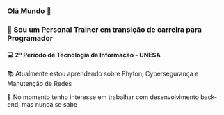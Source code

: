 ### Olá Mundo 👋


<h3>💪 Sou um Personal Trainer em transição de carreira para Programador </h3>
<h4>💻 2º Período de Tecnologia da Informação - UNESA </h4>
<p> 📚 Atualmente estou aprendendo sobre Phyton, Cybersegurança e Manutenção de Redes </p>
<p> 👔 No momento tenho interesse em trabalhar com desenvolvimento back-end, mas nunca se sabe </p>

